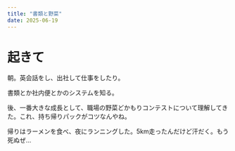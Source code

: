 ```yaml
---
title: "書類と野菜"
date: 2025-06-19
---
```



# 起きて
朝。英会話をし、出社して仕事をしたり。

書類とか社内便とかのシステムを知る。

後、一番大きな成長として、職場の野菜どかもりコンテストについて理解してきた。これ、持ち帰りパックがコツなんやね。

帰りはラーメンを食べ、夜にランニングした。5km走ったんだけど汗だく。もう死ぬぜ...